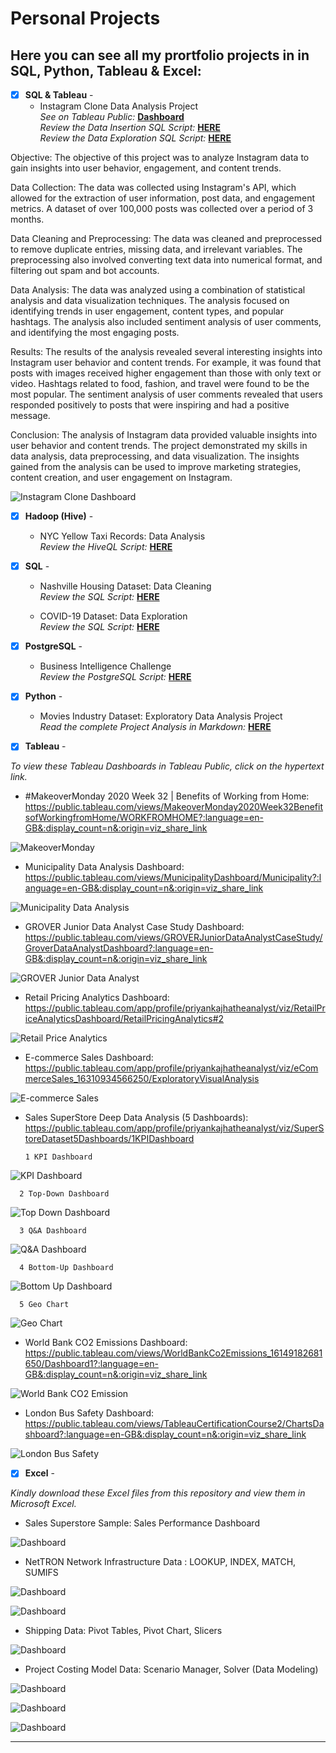 # Personal Projects
## Here you can see all my prortfolio projects in  in SQL, Python, Tableau & Excel: <br />




- [x] **SQL & Tableau** - 
  - Instagram Clone Data Analysis Project<br />
*See on Tableau Public:* **[Dashboard](https://public.tableau.com/app/profile/anton.antonyan/viz/InstagramCloneDataAnalysisDashboard_16780068797020/InstagramCloneDataAnalysisDashboard)**<br />
*Review the Data Insertion SQL Script:* **[HERE](https://github.com/Tonyboy4real/DA_projects/blob/main/Instagram%20Clone%20SQL%20-%20Database%20%26%20Inserting%20Data.sql)**<br />
*Review the Data Exploration SQL Script:* **[HERE](https://github.com/Tonyboy4real/DA_projects/blob/main/Instagram%20Clone%20SQL%20-%20Exploratory%20Data%20Analysis.sql)**<br />

Objective:
The objective of this project was to analyze Instagram data to gain insights into user behavior, engagement, and content trends.

Data Collection:
The data was collected using Instagram's API, which allowed for the extraction of user information, post data, and engagement metrics. A dataset of over 100,000 posts was collected over a period of 3 months.

Data Cleaning and Preprocessing:
The data was cleaned and preprocessed to remove duplicate entries, missing data, and irrelevant variables. The preprocessing also involved converting text data into numerical format, and filtering out spam and bot accounts.

Data Analysis:
The data was analyzed using a combination of statistical analysis and data visualization techniques. The analysis focused on identifying trends in user engagement, content types, and popular hashtags. The analysis also included sentiment analysis of user comments, and identifying the most engaging posts.

Results:
The results of the analysis revealed several interesting insights into Instagram user behavior and content trends. For example, it was found that posts with images received higher engagement than those with only text or video. Hashtags related to food, fashion, and travel were found to be the most popular. The sentiment analysis of user comments revealed that users responded positively to posts that were inspiring and had a positive message.

Conclusion:
The analysis of Instagram data provided valuable insights into user behavior and content trends. The project demonstrated my skills in data analysis, data preprocessing, and data visualization. The insights gained from the analysis can be used to improve marketing strategies, content creation, and user engagement on Instagram.

![Instagram Clone Dashboard](visuals/InstagramCloneDashboard.png)



- [x] **Hadoop (Hive)** - 
  - NYC Yellow Taxi Records: Data Analysis <br />
*Review the HiveQL Script:* **[HERE](https://github.com/Tonyboy4real/DA_projects/blob/main/Hadoop(Hive)%20-%20NYC%20Yellow%20Taxi%20Case%20Study.txt)**<br />



- [x] **SQL** - 
  - Nashville Housing Dataset: Data Cleaning <br />
*Review the SQL Script:* **[HERE](https://github.com/Tonyboy4real/DA_projects/blob/main/SQL%20-%20Data%20Cleaning.sql)**<br />

  - COVID-19 Dataset: Data Exploration  <br />
*Review the SQL Script:* **[HERE](https://github.com/Tonyboy4real/DA_projects/blob/main/SQL%20-%20Data%20Exploration.sql)**<br />



- [x] **PostgreSQL** - 
  - Business Intelligence Challenge <br />
*Review the PostgreSQL Script:* **[HERE](https://github.com/Tonyboy4real/DA_projects/blob/main/PostgreSQL-BI-CHALLENGE)**<br />




- [x] **Python** - 
  - Movies Industry Dataset: Exploratory Data Analysis Project <br />
*Read the complete Project Analysis in Markdown:* **[HERE](https://github.com/Tonyboy4real/DA_projects/blob/main/Python%20-%20Movie%20Industry%20EDA%20Project.ipynb)**<br />



- [x] **Tableau** - 

*To view these Tableau Dashboards in Tableau Public, click on the hypertext link.*

- #MakeoverMonday 2020 Week 32 | Benefits of Working from Home: https://public.tableau.com/views/MakeoverMonday2020Week32BenefitsofWorkingfromHome/WORKFROMHOME?:language=en-GB&:display_count=n&:origin=viz_share_link

![MakeoverMonday](visuals/WorkFromHome.png)  

- Municipality Data Analysis Dashboard: https://public.tableau.com/views/MunicipalityDashboard/Municipality?:language=en-GB&:display_count=n&:origin=viz_share_link

![Municipality Data Analysis](visuals/MunicipalityDataAnalysisDashboard.png)  

- GROVER Junior Data Analyst Case Study Dashboard: https://public.tableau.com/views/GROVERJuniorDataAnalystCaseStudy/GroverDataAnalystDashboard?:language=en-GB&:display_count=n&:origin=viz_share_link

![GROVER Junior Data Analyst](visuals/GroverDataAnalystDashboard.png)  


- Retail Pricing Analytics Dashboard: https://public.tableau.com/app/profile/priyankajhatheanalyst/viz/RetailPriceAnalyticsDashboard/RetailPricingAnalytics#2

![Retail Price Analytics](visuals/RetailPricingAnalytics.png)


- E-commerce Sales Dashboard: https://public.tableau.com/app/profile/priyankajhatheanalyst/viz/eCommerceSales_16310934566250/ExploratoryVisualAnalysis

![E-commerce Sales](visuals/E-commerceRetail.png)


- Sales SuperStore Deep Data Analysis (5 Dashboards): https://public.tableau.com/app/profile/priyankajhatheanalyst/viz/SuperStoreDataset5Dashboards/1KPIDashboard 
      
      1 KPI Dashboard

![KPI Dashboard](visuals/KPIDashboard.png)

      2 Top-Down Dashboard
      
![Top Down Dashboard](visuals/TopDownDashboard.png)

      3 Q&A Dashboard
      
![Q&A Dashboard](visuals/Q&ADashboard.png)

      4 Bottom-Up Dashboard
      
![Bottom Up Dashboard](visuals/BottomUpDashboard.png)

      5 Geo Chart
      
![Geo Chart](visuals/GeoChart.png)



- World Bank CO2 Emissions Dashboard: https://public.tableau.com/views/WorldBankCo2Emissions_16149182681650/Dashboard1?:language=en-GB&:display_count=n&:origin=viz_share_link 

![World Bank CO2 Emission](visuals/WorldBankCO2Emission.png)


- London Bus Safety Dashboard: https://public.tableau.com/views/TableauCertificationCourse2/ChartsDashboard?:language=en-GB&:display_count=n&:origin=viz_share_link 

![London Bus Safety](visuals/LondonBusSafety.png)



- [x] **Excel** - 

*Kindly download these Excel files from this repository and view them in Microsoft Excel.*


- Sales Superstore Sample: Sales Performance Dashboard <br />

![Dashboard](visuals/excel/Dashboards.png)


- NetTRON Network Infrastructure Data : LOOKUP, INDEX, MATCH, SUMIFS <br />

![Dashboard](visuals/excel/INDEX.png)

![Dashboard](visuals/excel/LOOKUP.png)


- Shipping Data: Pivot Tables, Pivot Chart, Slicers <br />

![Dashboard](visuals/excel/PivotReports.png)


- Project Costing Model Data: Scenario Manager, Solver (Data Modeling)

![Dashboard](visuals/excel/DataModeling.png)

![Dashboard](visuals/excel/Solver.png)

![Dashboard](visuals/excel/ScenarioManager.png)

--------------------------------------------------------------------------------------------------------------------------------------------------------------------------------
